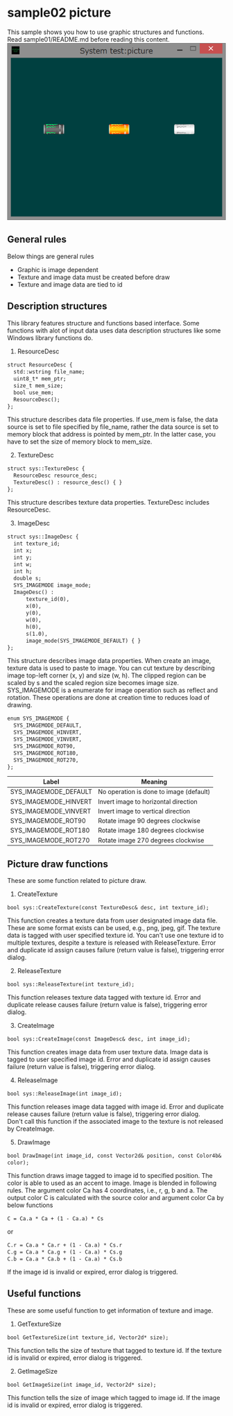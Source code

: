 ﻿sample02 picture
====
This sample shows you how to use graphic structures and functions.<br>
Read sample01/README.md before reading this content.<br>
<img src="doc/screen_shot.png" width="656" title="screen_shot"><br>

General rules
----
Below things are general rules

 * Graphic is image dependent
 * Texture and image data must be created before draw
 * Texture and image data are tied to id

Description structures
----
This library features structure and functions based interface. Some functions with alot of input data uses data description structures like some Windows library functions do.

1. ResourceDesc
```
struct ResourceDesc {
  std::wstring file_name;
  uint8_t* mem_ptr;
  size_t mem_size;
  bool use_mem;
  ResourceDesc();
};
```
This structure describes data file properties. If use_mem is false, the data source is set to file specified by file_name, rather the data source is set to memory block that address is pointed by mem_ptr. In the latter case, you have to set the size of memory block to mem_size.

2. TextureDesc
```
struct sys::TextureDesc {
  ResourceDesc resource_desc;
  TextureDesc() : resource_desc() { }
};
```
This structure describes texture data properties. TextureDesc includes ResourceDesc.

3. ImageDesc
```
struct sys::ImageDesc {
  int texture_id;
  int x;
  int y;
  int w;
  int h;
  double s;
  SYS_IMAGEMODE image_mode;
  ImageDesc() :
      texture_id(0),
      x(0),
      y(0),
      w(0),
      h(0),
      s(1.0),
      image_mode(SYS_IMAGEMODE_DEFAULT) { }
};
```
This structure describes image data properties. When create an image, texture data is used to paste to image. You can cut texture by describing image top-left corner (x, y) and size (w, h). The clipped region can be scaled by s and the scaled region size becomes image size.<br>
SYS_IMAGEMODE is a enumerate for image operation such as reflect and rotation. These operations are done at creation time to reduces load of drawing.
```
enum SYS_IMAGEMODE {
  SYS_IMAGEMODE_DEFAULT,
  SYS_IMAGEMODE_HINVERT,
  SYS_IMAGEMODE_VINVERT,
  SYS_IMAGEMODE_ROT90,
  SYS_IMAGEMODE_ROT180,
  SYS_IMAGEMODE_ROT270,
};
```

|Label|Meaning|
|---|---|
|SYS_IMAGEMODE_DEFAULT|No operation is done to image (default)|
|SYS_IMAGEMODE_HINVERT|Invert image to horizontal direction|
|SYS_IMAGEMODE_VINVERT|Invert image to vertical direction|
|SYS_IMAGEMODE_ROT90|Rotate image 90 degrees clockwise|
|SYS_IMAGEMODE_ROT180|Rotate image 180 degrees clockwise|
|SYS_IMAGEMODE_ROT270|Rotate image 270 degrees clockwise|

Picture draw functions
----
These are some function related to picture draw.

1. CreateTexture
```
bool sys::CreateTexture(const TextureDesc& desc, int texture_id);
```
This function creates a texture data from user designated image data file. These are some format exists can be used, e.g., png, jpeg, gif. The texture data is tagged with user specified texture id. You can't use one texture id to multiple textures, despite a texture is released with ReleaseTexture. Error and duplicate id assign causes failure (return value is false), triggering error dialog.

2. ReleaseTexture
```
bool sys::ReleaseTexture(int texture_id);
```
This function releases texture data tagged with texture id. Error and duplicate release causes failure (return value is false), triggering error dialog.

3. CreateImage
```
bool sys::CreateImage(const ImageDesc& desc, int image_id);
```
This function creates image data from user texture data. Image data is tagged to user specified image id. Error and duplicate id assign causes failure (return value is false), triggering error dialog.

4. ReleaseImage
```
bool sys::ReleaseImage(int image_id);
```
This function releases image data tagged with image id. Error and duplicate release causes failure (return value is false), triggering error dialog.<br>
Don't call this function if the associated image to the texture is not released by CreateImage.

5. DrawImage
```
bool DrawImage(int image_id, const Vector2d& position, const Color4b& color);
```
This function draws image tagged to image id to specified position. The color is able to used as an accent to image. Image is blended in following rules. The argument color Ca has 4 coordinates, i.e., r, g, b and a. The output color C is calculated with the source color and argument color Ca by below functions
```
C = Ca.a * Ca + (1 - Ca.a) * Cs
```
or
```
C.r = Ca.a * Ca.r + (1 - Ca.a) * Cs.r
C.g = Ca.a * Ca.g + (1 - Ca.a) * Cs.g
C.b = Ca.a * Ca.b + (1 - Ca.a) * Cs.b
```
If the image id is invalid or expired, error dialog is triggered.

Useful functions
----
These are some useful function to get information of texture and image.

1. GetTextureSize
```
bool GetTextureSize(int texture_id, Vector2d* size);
```
This function tells the size of texture that tagged to texture id.
If the texture id is invalid or expired, error dialog is triggered.

2. GetImageSize
```
bool GetImageSize(int image_id, Vector2d* size);
```
This function tells the size of image which tagged to image id.
If the image id is invalid or expired, error dialog is triggered.
